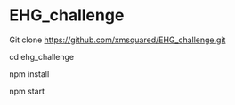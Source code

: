 # EHG_challenge

Git clone https://github.com/xmsquared/EHG_challenge.git

cd ehg_challenge

npm install

npm start
